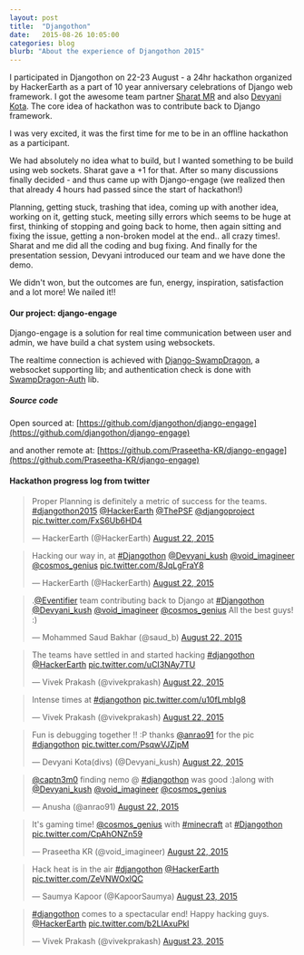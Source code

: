 ```yaml
---
layout: post
title:  "Djangothon"
date:   2015-08-26 10:05:00
categories: blog
blurb: "About the experience of Djangothon 2015"
---
```


I participated in Djangothon on 22-23 August - a 24hr hackathon organized by HackerEarth as a part of 10 year anniversary celebrations of Django web framework. I got the awesome team partner [Sharat MR](https://twitter.com/cosmos_genius) and also [Devyani Kota](https://twitter.com/Devyani_kush). The core idea of hackathon was to contribute back to Django framework.

I was very excited, it was the first time for me to be in an offline hackathon as a participant.

We had absolutely no idea what to build, but I wanted something to be build using web sockets. Sharat gave a +1 for that. After so many discussions finally decided - and thus came up with Django-engage (we realized then that already 4 hours had passed since the start of hackathon!)

Planning, getting stuck, trashing that idea, coming up with another idea, working on it, getting stuck, meeting silly errors which seems to be huge at first, thinking of stopping and going back to home, then again sitting and fixing the issue, getting a non-broken model at the end.. all crazy times!. Sharat and me did all the coding and bug fixing. And finally for the presentation session, Devyani introduced our team and we have done the demo.

We didn't won, but the outcomes are fun, energy, inspiration, satisfaction and a lot more! We nailed it!!

#### Our project: django-engage

Django-engage is a solution for real time communication between user and admin, we have build a chat system using websockets.

The realtime connection is achieved with [Django-SwampDragon](http://swampdragon.net/), a websocket supporting lib; and authentication check is done with [SwampDragon-Auth](https://github.com/jonashagstedt/swampdragon-auth) lib.

##### Source code

Open sourced at: [https://github.com/djangothon/django-engage](https://github.com/djangothon/django-engage)

and another remote at: [https://github.com/Praseetha-KR/django-engage](https://github.com/Praseetha-KR/django-engage)

#### Hackathon progress log from twitter

<blockquote class="twitter-tweet" lang="en"><p lang="en" dir="ltr">Proper Planning is definitely a metric of success for the teams. <a href="https://twitter.com/hashtag/djangothon2015?src=hash">#djangothon2015</a> <a href="https://twitter.com/HackerEarth">@HackerEarth</a> <a href="https://twitter.com/ThePSF">@ThePSF</a> <a href="https://twitter.com/djangoproject">@djangoproject</a> <a href="http://t.co/FxS6Ub6HD4">pic.twitter.com/FxS6Ub6HD4</a></p>&mdash; HackerEarth (@HackerEarth) <a href="https://twitter.com/HackerEarth/status/634985388981882880">August 22, 2015</a></blockquote>

<blockquote class="twitter-tweet" lang="en"><p lang="en" dir="ltr">Hacking our way in, at <a href="https://twitter.com/hashtag/Djangothon?src=hash">#Djangothon</a> <a href="https://twitter.com/Devyani_kush">@Devyani_kush</a> <a href="https://twitter.com/void_imagineer">@void_imagineer</a> <a href="https://twitter.com/cosmos_genius">@cosmos_genius</a> <a href="http://t.co/8JqLgFraY8">pic.twitter.com/8JqLgFraY8</a></p>&mdash; HackerEarth (@HackerEarth) <a href="https://twitter.com/HackerEarth/status/634990857574203392">August 22, 2015</a></blockquote>

<blockquote class="twitter-tweet" lang="en"><p lang="en" dir="ltr">.<a href="https://twitter.com/Eventifier">@Eventifier</a> team contributing back to Django at <a href="https://twitter.com/hashtag/Djangothon?src=hash">#Djangothon</a> <a href="https://twitter.com/Devyani_kush">@Devyani_kush</a> <a href="https://twitter.com/void_imagineer">@void_imagineer</a> <a href="https://twitter.com/cosmos_genius">@cosmos_genius</a> All the best guys! :)</p>&mdash; Mohammed Saud Bakhar (@saud_b) <a href="https://twitter.com/saud_b/status/635010497616588801">August 22, 2015</a></blockquote>

<blockquote class="twitter-tweet" lang="en"><p lang="en" dir="ltr">The teams have settled in and started hacking <a href="https://twitter.com/hashtag/djangothon?src=hash">#djangothon</a> <a href="https://twitter.com/HackerEarth">@HackerEarth</a> <a href="http://t.co/uCI3NAy7TU">pic.twitter.com/uCI3NAy7TU</a></p>&mdash; Vivek Prakash (@vivekprakash) <a href="https://twitter.com/vivekprakash/status/635022767746756608">August 22, 2015</a></blockquote>

<blockquote class="twitter-tweet" lang="en"><p lang="en" dir="ltr">Intense times at <a href="https://twitter.com/hashtag/djangothon?src=hash">#djangothon</a> <a href="http://t.co/u10fLmbIg8">pic.twitter.com/u10fLmbIg8</a></p>&mdash; Vivek Prakash (@vivekprakash) <a href="https://twitter.com/vivekprakash/status/635097504506253312">August 22, 2015</a></blockquote>

<blockquote class="twitter-tweet" lang="en"><p lang="en" dir="ltr">Fun is debugging together !! :P thanks <a href="https://twitter.com/anrao91">@anrao91</a> for the pic <a href="https://twitter.com/hashtag/djangothon?src=hash">#djangothon</a> <a href="http://t.co/PsqwVJZjpM">pic.twitter.com/PsqwVJZjpM</a></p>&mdash; Devyani Kota(divs) (@Devyani_kush) <a href="https://twitter.com/Devyani_kush/status/635137692817231872">August 22, 2015</a></blockquote>

<blockquote class="twitter-tweet" lang="en"><p lang="en" dir="ltr"><a href="https://twitter.com/captn3m0">@captn3m0</a> finding nemo @ <a href="https://twitter.com/hashtag/djangothon?src=hash">#djangothon</a> was good :)along with <a href="https://twitter.com/Devyani_kush">@Devyani_kush</a> <a href="https://twitter.com/void_imagineer">@void_imagineer</a> <a href="https://twitter.com/cosmos_genius">@cosmos_genius</a></p>&mdash; Anusha (@anrao91) <a href="https://twitter.com/anrao91/status/635156025461477376">August 22, 2015</a></blockquote>

<blockquote class="twitter-tweet" lang="en"><p lang="en" dir="ltr">It&#39;s gaming time! <a href="https://twitter.com/cosmos_genius">@cosmos_genius</a> with <a href="https://twitter.com/hashtag/minecraft?src=hash">#minecraft</a> at <a href="https://twitter.com/hashtag/Djangothon?src=hash">#Djangothon</a> <a href="http://t.co/CpAhONZn59">pic.twitter.com/CpAhONZn59</a></p>&mdash; Praseetha KR (@void_imagineer) <a href="https://twitter.com/void_imagineer/status/635201492610191360">August 22, 2015</a></blockquote>

<blockquote class="twitter-tweet" lang="en"><p lang="en" dir="ltr">Hack heat is in the air <a href="https://twitter.com/hashtag/djangothon?src=hash">#djangothon</a> <a href="https://twitter.com/HackerEarth">@HackerEarth</a> <a href="http://t.co/ZeVNWOxlQC">pic.twitter.com/ZeVNWOxlQC</a></p>&mdash; Saumya Kapoor (@KapoorSaumya) <a href="https://twitter.com/KapoorSaumya/status/635275143678287873">August 23, 2015</a></blockquote>

<blockquote class="twitter-tweet" lang="en"><p lang="en" dir="ltr"><a href="https://twitter.com/hashtag/djangothon?src=hash">#djangothon</a> comes to a spectacular end! Happy hacking guys. <a href="https://twitter.com/HackerEarth">@HackerEarth</a> <a href="http://t.co/b2LIAxuPkl">pic.twitter.com/b2LIAxuPkl</a></p>&mdash; Vivek Prakash (@vivekprakash) <a href="https://twitter.com/vivekprakash/status/635408510977617920">August 23, 2015</a></blockquote>
<script async src="//platform.twitter.com/widgets.js" charset="utf-8"></script>
